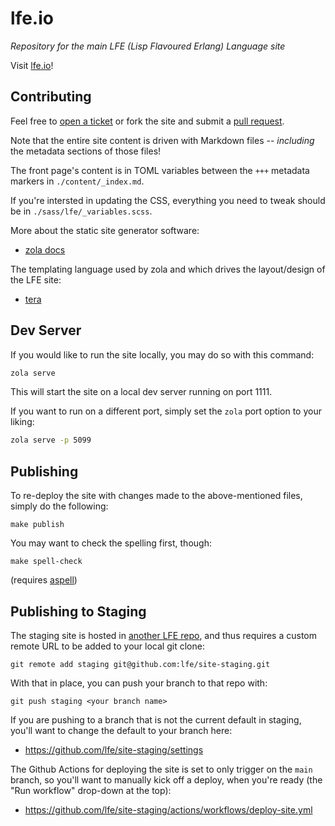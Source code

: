 # lfe.io

*Repository for the main LFE (Lisp Flavoured Erlang) Language site*

Visit <a href="http://lfe.io/">lfe.io</a>!

## Contributing

Feel free to [open a ticket](https://github.com/lfe/lfe.github.io/issues/new) or fork the site and submit a [pull request](https://github.com/lfe/lfe.github.io/pulls).

Note that the entire site content is driven with Markdown files -- *including* the metadata sections of those files!

The front page's content is in TOML variables between the `+++` metadata markers in `./content/_index.md`.

If you're intersted in updating the CSS, everything you need to tweak should be in `./sass/lfe/_variables.scss`.

More about the static site generator software:

* [zola docs](https://www.getzola.org/documentation/getting-started/installation/)

The templating language used by zola and which drives the layout/design of the LFE site:

* [tera](https://tera.netlify.app/docs#templates)

## Dev Server

If you would like to run the site locally, you may do so with this command:

```bash
zola serve
```

This will start the site on a local dev server running on port 1111.

If you want to run on a different port, simply set the `zola` port option to
your liking:

```bash
zola serve -p 5099
```

## Publishing

To re-deploy the site with changes made to the above-mentioned files, simply do the following:

```shell
make publish
```

You may want to check the spelling first, though:

```shell
make spell-check
```

(requires [aspell](http://aspell.net/))

## Publishing to Staging

The staging site is hosted in [another LFE repo](), and thus requires a custom remote URL to be added to your local git clone:

```shell
git remote add staging git@github.com:lfe/site-staging.git
```

With that in place, you can push your branch to that repo with:

```shell
git push staging <your branch name>
```

If you are pushing to a branch that is not the current default in staging, you'll want to change the default to your branch here:
* <https://github.com/lfe/site-staging/settings>

The Github Actions for deploying the site is set to only trigger on the `main` branch, so you'll want to manually kick off a deploy, when you're ready (the "Run workflow" drop-down at the top):
* <https://github.com/lfe/site-staging/actions/workflows/deploy-site.yml>
